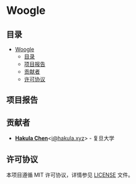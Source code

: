 # Woogle

<!-- TODO -->

## 目录

- [Woogle](#woogle)
  - [目录](#目录)
  - [项目报告](#项目报告)
  - [贡献者](#贡献者)
  - [许可协议](#许可协议)
  
## 项目报告

## 贡献者

- [**Hakula Chen**](https://github.com/hakula139)<[i@hakula.xyz](mailto:i@hakula.xyz)> - 复旦大学

## 许可协议

本项目遵循 MIT 许可协议，详情参见 [LICENSE](../LICENSE) 文件。
